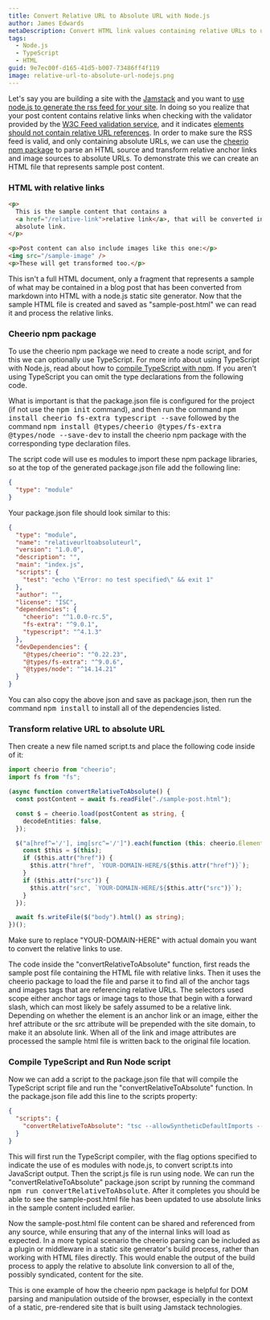 ```yaml
---
title: Convert Relative URL to Absolute URL with Node.js
author: James Edwards
metaDescription: Convert HTML link values containing relative URLs to use absolute URLs with the cheerio npm package.
tags:
  - Node.js
  - TypeScript
  - HTML
guid: 9e7ec00f-d165-41d5-b007-73486ff4f119
image: relative-url-to-absolute-url-nodejs.png
---
```


Let's say you are building a site with the [Jamstack](https://jamstack.org/) and you want to [use node.js to generate the rss feed for your site](/xml-rss-feed-nodejs/). In doing so you realize that your post content contains relative links when checking with the validator provided by the [W3C Feed validation service](https://validator.w3.org/), and it indicates [elements should not contain relative URL references](https://validator.w3.org/feed/docs/warning/ContainsRelRef.html). In order to make sure the RSS feed is valid, and only containing absolute URLs, we can use the [cheerio npm package](https://www.npmjs.com/package/cheerio) to parse an HTML source and transform relative anchor links and image sources to absolute URLs. To demonstrate this we can create an HTML file that represents sample post content.

### HTML with relative links

```html
<p>
  This is the sample content that contains a
  <a href="/relative-link">relative link</a>, that will be converted into an
  absolute link.
</p>

<p>Post content can also include images like this one:</p>
<img src="/sample-image" />
<p>These will get transformed too.</p>
```

This isn't a full HTML document, only a fragment that represents a sample of what may be contained in a blog post that has been converted from markdown into HTML with a node.js static site generator. Now that the sample HTML file is created and saved as "sample-post.html" we can read it and process the relative links.

### Cheerio npm package

To use the cheerio npm package we need to create a node script, and for this we can optionally use TypeScript. For more info about using TypeScript with Node.js, read about how to [compile TypeScript with npm](/npm-compile-typescript/). If you aren't using TypeScript you can omit the type declarations from the following code.

What is important is that the package.json file is configured for the project (if not use the <kbd>npm init</kbd> command), and then run the command <kbd>npm install cheerio fs-extra typescript --save</kbd> followed by the command <kbd>npm install @types/cheerio @types/fs-extra @types/node --save-dev</kbd> to install the cheerio npm package with the corresponding type declaration files.

The script code will use es modules to import these npm package libraries, so at the top of the generated package.json file add the following line:

```json
{
  "type": "module"
}
```

Your package.json file should look similar to this:

```json
{
  "type": "module",
  "name": "relativeurltoabsoluteurl",
  "version": "1.0.0",
  "description": "",
  "main": "index.js",
  "scripts": {
    "test": "echo \"Error: no test specified\" && exit 1"
  },
  "author": "",
  "license": "ISC",
  "dependencies": {
    "cheerio": "^1.0.0-rc.5",
    "fs-extra": "^9.0.1",
    "typescript": "^4.1.3"
  },
  "devDependencies": {
    "@types/cheerio": "^0.22.23",
    "@types/fs-extra": "^9.0.6",
    "@types/node": "^14.14.21"
  }
}
```

You can also copy the above json and save as package.json, then run the command <kbd>npm install</kbd> to install all of the dependencies listed.

### Transform relative URL to absolute URL

Then create a new file named script.ts and place the following code inside of it:

```typescript
import cheerio from "cheerio";
import fs from "fs";

(async function convertRelativeToAbsolute() {
  const postContent = await fs.readFile("./sample-post.html");

  const $ = cheerio.load(postContent as string, {
    decodeEntities: false,
  });

  $("a[href^='/'], img[src^='/']").each(function (this: cheerio.Element) {
    const $this = $(this);
    if ($this.attr("href")) {
      $this.attr("href", `YOUR-DOMAIN-HERE/${$this.attr("href")}`);
    }
    if ($this.attr("src")) {
      $this.attr("src", `YOUR-DOMAIN-HERE/${$this.attr("src")}`);
    }
  });

  await fs.writeFile($("body").html() as string);
})();
```

Make sure to replace "YOUR-DOMAIN-HERE" with actual domain you want to convert the relative links to use.

The code inside the "convertRelativeToAbsolute" function, first reads the sample post file containing the HTML file with relative links. Then it uses the cheerio package to load the file and parse it to find all of the anchor tags and images tags that are referencing relative URLs. The selectors used scope either anchor tags or image tags to those that begin with a forward slash, which can most likely be safely assumed to be a relative link. Depending on whether the element is an anchor link or an image, either the href attribute or the src attribute will be prepended with the site domain, to make it an absolute link. When all of the link and image attributes are processed the sample html file is written back to the original file location.

### Compile TypeScript and Run Node script

Now we can add a script to the package.json file that will compile the TypeScript script file and run the "convertRelativeToAbsolute" function. In the package.json file add this line to the scripts property:

```json
{
  "scripts": {
    "convertRelativeToAbsolute": "tsc --allowSyntheticDefaultImports --moduleResolution node --module esnext script.ts && node script.js"
  }
}
```

This will first run the TypeScript compiler, with the flag options specified to indicate the use of es modules with node.js, to convert script.ts into JavaScript output. Then the script.js file is run using node. We can run the "convertRelativeToAbsolute" package.json script by running the command <kbd>npm run convertRelativeToAbsolute</kbd>. After it completes you should be able to see the sample-post.html file has been updated to use absolute links in the sample content included earlier.

Now the sample-post.html file content can be shared and referenced from any source, while ensuring that any of the internal links will load as expected. In a more typical scenario the cheerio parsing can be included as a plugin or middleware in a static site generator's build process, rather than working with HTML files directly. This would enable the output of the build process to apply the relative to absolute link conversion to all of the, possibly syndicated, content for the site.

This is one example of how the cheerio npm package is helpful for DOM parsing and manipulation outside of the browser, especially in the context of a static, pre-rendered site that is built using Jamstack technologies.
